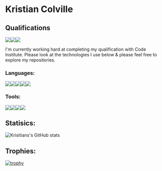 # Kristian Colville


## Qualifications
<img src="https://img.shields.io/badge/Code_Institute_QQI_Level_6_Diploma_in_Full_Stack_Software_Development-red"><img src="https://img.shields.io/badge/Microsoft_Technology_Associate-blue"><img src="https://img.shields.io/badge/Irish_Leaving_Certificate-green">

I'm currently working hard at completing my qualification with Code Institute. Please look at the technologies I use below & please feel free to explore my repositories.

### Languages:
<img src="https://img.shields.io/badge/HTML5-brightgreen"><img src="https://img.shields.io/badge/CSS3-red"><img src="https://img.shields.io/badge/JavaScript-purple"><img src="https://img.shields.io/badge/Python-blue"><img src="https://img.shields.io/badge/Markdown-darkblue">

### Tools:
<img src="https://img.shields.io/badge/Git-red"><img src="https://img.shields.io/badge/GitHub-yellow"><img src="https://img.shields.io/badge/GitPod-blue"><img src="https://img.shields.io/badge/Visual_Studio_Code-brightgreen">

## Statisics:
![Krisitians's GitHub stats](https://github-readme-stats.vercel.app/api?username=KristianColville1&show_icons=true&theme=radical)

## Trophies:
[![trophy](https://github-profile-trophy.vercel.app/?username=KristianColville1&theme=onedark)](https://github.com/KristianColville1/github-profile-trophy)


